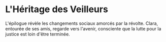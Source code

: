 # L'Héritage des Veilleurs

L'épilogue révèle les changements sociaux amorcés par la révolte. Clara, entourée de ses amis, regarde vers l'avenir, consciente que la lutte pour la justice est loin d'être terminée.